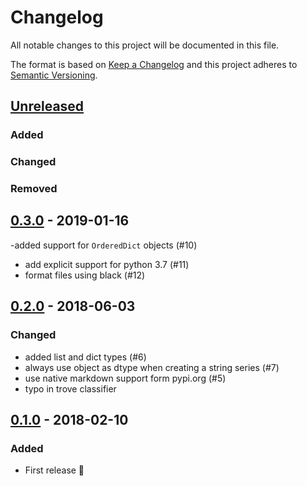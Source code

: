 # Changelog
All notable changes to this project will be documented in this file.

The format is based on [Keep a Changelog](http://keepachangelog.com/)
and this project adheres to [Semantic Versioning](http://semver.org/).

## [Unreleased]
### Added

### Changed

### Removed

## [0.3.0] - 2019-01-16
 -added support for `OrderedDict` objects (#10)
- add explicit support for python 3.7 (#11)
- format files using black (#12)

## [0.2.0] - 2018-06-03
### Changed
- added list and dict types  (#6)
- always use object as dtype when creating a string series  (#7)
- use native markdown support form pypi.org  (#5)
- typo in trove classifier

## [0.1.0] - 2018-02-10
### Added
- First release 🎉

[Unreleased]: https://github.com/clembou/behave-pandas/compare/release/v0.3.0...HEAD
[0.3.0]: https://github.com/clembou/behave-pandas/commit/v0.2.0...v0.3.0
[0.2.0]: https://github.com/clembou/behave-pandas/commit/v0.1.0...v0.2.0
[0.1.0]: https://github.com/clembou/behave-pandas/commit/v0.1.0
